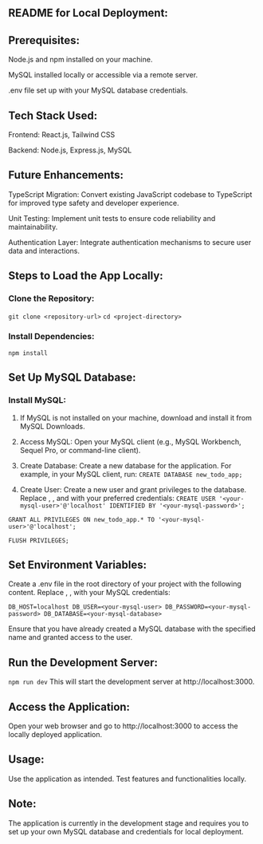 ## README for Local Deployment:

## Prerequisites:
Node.js and npm installed on your machine.

MySQL installed locally or accessible via a remote server.

.env file set up with your MySQL database credentials.

## Tech Stack Used:
Frontend: React.js, Tailwind CSS

Backend: Node.js, Express.js, MySQL

## Future Enhancements:
TypeScript Migration: Convert existing JavaScript codebase to TypeScript for improved type safety and developer experience.

Unit Testing: Implement unit tests to ensure code reliability and maintainability.

Authentication Layer: Integrate authentication mechanisms to secure user data and interactions.

## Steps to Load the App Locally:
### Clone the Repository:
`git clone <repository-url>`
`cd <project-directory>`

### Install Dependencies:
`npm install`

## Set Up MySQL Database:
### Install MySQL:
1. If MySQL is not installed on your machine, download and install it from MySQL Downloads.
   
2. Access MySQL:
Open your MySQL client (e.g., MySQL Workbench, Sequel Pro, or command-line client).

3. Create Database:
Create a new database for the application. For example, in your MySQL client, run:
`CREATE DATABASE new_todo_app;`

4. Create User:
Create a new user and grant privileges to the database. Replace <your-mysql-user>, <your-mysql-password>, and <your-mysql-database> with your preferred credentials:
`CREATE USER '<your-mysql-user>'@'localhost' IDENTIFIED BY '<your-mysql-password>';`

`GRANT ALL PRIVILEGES ON new_todo_app.* TO '<your-mysql-user>'@'localhost';`

`FLUSH PRIVILEGES;`

## Set Environment Variables:
Create a .env file in the root directory of your project with the following content. Replace <your-mysql-user>, <your-mysql-password>, <your-mysql-database> with your MySQL credentials:

`DB_HOST=localhost
DB_USER=<your-mysql-user>
DB_PASSWORD=<your-mysql-password>
DB_DATABASE=<your-mysql-database>`

Ensure that you have already created a MySQL database with the specified name and granted access to the user.

## Run the Development Server:
`npm run dev`
This will start the development server at http://localhost:3000.

## Access the Application:
Open your web browser and go to http://localhost:3000 to access the locally deployed application.

## Usage:
Use the application as intended.
Test features and functionalities locally.

## Note:
The application is currently in the development stage and requires you to set up your own MySQL database and credentials for local deployment.
